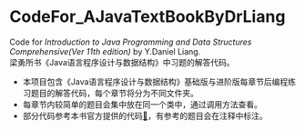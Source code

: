 # CodeFor_AJavaTextBookByDrLiang
Code for *Introduction to Java Programming and Data Structures Comprehensive(Ver 11th edition)* by Y.Daniel Liang.  
梁勇所书《Java语言程序设计与数据结构》中习题的解答代码。  
* 本项目包含《Java语言程序设计与数据结构》基础版与进阶版每章节后编程练习题目的解答代码，每个章节将分为不同文件夹。  
* 每章节内较简单的题目会集中放在同一个类中，通过调用方法查看。  
* 部分代码参考本书官方提供的代码[🔗](https://wps.pearsoned.com/ecs_liang_ijp_10/)，有参考的题目会在注释中标注。
